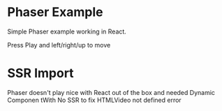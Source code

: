 # Phaser Example
Simple Phaser example working in React. 

Press Play and left/right/up to move

# SSR Import
Phaser doesn't play nice with React out of the box and needed Dynamic Componen tWith No SSR to fix HTMLVideo not defined error
